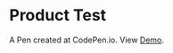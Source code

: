 # Product Test 
 A Pen created at CodePen.io. View [Demo](https://codepen.io/iruldanet/pen/RgjeOq).

 
